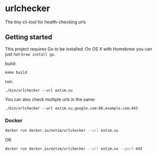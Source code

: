 # urlchecker

The tiny cli-tool for health-checking urls

## Getting started

This project requires Go to be installed. On OS X with Homebrew you can just run `brew install go`.

build:

```console
make build
```

run:

```console
./bin/urlchecker --url extim.su
```

You can also check multiple urls in the same:

```console
./bin/urlchecker --url extim.su,google.com:80,example.com:443
```

### Docker

```bash
docker run docker.io/extim/urlchecker --url extim.su
```
OR
```bash
docker run docker.io/extim/urlchecker --url extim.su --port 443
```

